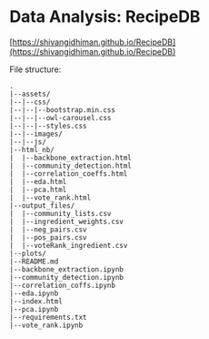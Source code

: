 # Data Analysis: RecipeDB

[https://shivangidhiman.github.io/RecipeDB](https://shivangidhiman.github.io/RecipeDB)

File structure:
```
.
|--assets/
|--|--css/
|--|--|--bootstrap.min.css
|--|--|--owl-carousel.css
|--|--|--styles.css
|--|--images/
|--|--js/
|--html_nb/
|  |--backbone_extraction.html
|  |--community_detection.html
|  |--correlation_coeffs.html
|  |--eda.html
|  |--pca.html
|  |--vote_rank.html
|--output_files/
|  |--community_lists.csv
|  |--ingredient_weights.csv
|  |--neg_pairs.csv
|  |--pos_pairs.csv
|  |--voteRank_ingredient.csv
|--plots/
|--README.md
|--backbone_extraction.ipynb
|--community_detection.ipynb
|--correlation_coffs.ipynb
|--eda.ipynb
|--index.html
|--pca.ipynb
|--requirements.txt
|--vote_rank.ipynb
```
